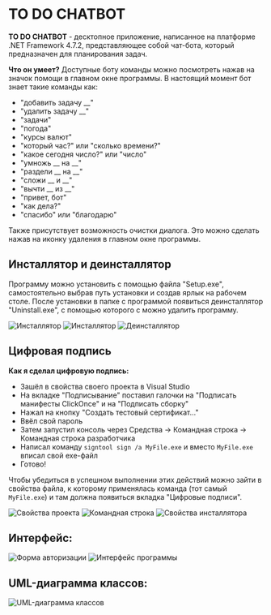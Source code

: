 # TO DO CHATBOT

**TO DO CHATBOT** - десктопное приложение, написанное на платформе .NET Framework 4.7.2, представляющее собой чат-бота, который предназначен для планирования задач.

**Что он умеет?** Доступные боту команды можно посмотреть нажав на значок помощи в главном окне программы. 
В настоящий момент бот знает такие команды как:
- "добавить задачу __"
- "удалить задачу __"
- "задачи"
- "погода"
- "курсы валют"
- "который час?" или "сколько времени?"
- "какое сегодня число?" или "число"
- "умножь __ на __"
- "раздели __ на __"
- "сложи __ и __"
- "вычти __ из __"
- "привет, бот"
- "как дела?"
- "спасибо" или "благодарю"

Также присутствует возможность очистки диалога. Это можно сделать нажав на иконку удаления в главном окне программы.

## Инсталлятор и деинсталлятор
Программу можно установить с помощью файла "Setup.exe", самостоятельно выбрав путь установки и создав ярлык на рабочем столе. После установки в папке с программой появиться деинсталлятор "Uninstall.exe", с помощью которого с можно удалить программу.

![Инсталлятор](https://sun9-43.userapi.com/c857620/v857620823/1ec597/GX8QxbQcZkg.jpg)
![Инсталлятор](https://sun9-47.userapi.com/c857620/v857620823/1ec59e/xEXAcBJkUqE.jpg)
![Деинсталлятор](https://sun9-16.userapi.com/c857620/v857620823/1ec5a5/e64TvHwCH1c.jpg)

## Цифровая подпись
**Как я сделал цифровую подпись:**
- Зашёл в свойства своего проекта в Visual Studio
- На вкладке "Подписывание" поставил галочки на "Подписать манифесты ClickOnce" и на "Подписать сборку"
- Нажал на кнопку "Создать тестовый сертификат..."
- Ввёл свой пароль
- Затем запустил консоль через Средства -> Командная строка -> Командная строка разработчика
- Написал команду `signtool sign /a MyFile.exe` и вместо `MyFile.exe` вписал свой exe-файл
- Готово!

Чтобы убедиться в успешном выполнении этих действий можно зайти в свойства файла, к которому применялась команда (тот самый `MyFile.exe`) и там должна появиться вкладка "Цифровые подписи".

![Свойства проекта](https://sun9-26.userapi.com/c858528/v858528928/18a56d/dgUEZHiYTrE.jpg)
![Командная строка](https://sun9-70.userapi.com/c857620/v857620350/1f22a2/WjSf301vLhw.jpg)
![Свойства инсталлятора](https://sun9-38.userapi.com/c857620/v857620350/1f22a9/t4jijHHe0-M.jpg)

## Интерфейс:
![Форма авторизации](https://sun9-58.userapi.com/c857620/v857620823/1ec5ac/bKcakyPPgMQ.jpg)
![Интерфейс программы](https://sun9-42.userapi.com/c857620/v857620823/1ec590/95FMoOCOdC8.jpg)

## UML-диаграмма классов:

![UML-диаграмма классов](https://sun9-59.userapi.com/c857136/v857136691/18c93e/yVjBQTiITiw.jpg)

